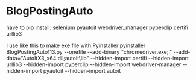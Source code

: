 # BlogPostingAuto

have to pip install: selenium pyautoit webdriver_manager pyperclip certifi urllib3

I use like this to make exe file with Pyinstaller pyinstaller BlogPostingAuto113.py --onefile --add-binary "chromedriver.exe;." --add-data="AutoItX3_x64.dll;autoit\lib" --hidden-import certifi --hidden-import urllib3 --hidden-import pyperclip --hidden-import webdriver-manager --hidden-import pyautoit --hidden-import autoit
